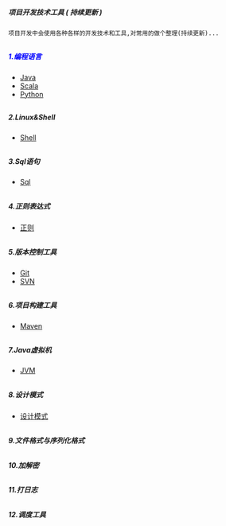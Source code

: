 ##### 项目开发技术工具 (  **持续更新** )
    项目开发中会使用各种各样的开发技术和工具,对常用的做个整理(持续更新)...

##
##### <font color="blue"> 1.编程语言 </font>
* [Java](src/main/scala/libin/program/_01_java)  
* [Scala](src/main/scala/libin/program/_02_scala)
* [Python](src/main/scala/libin/program/_03_python)

##
##### 2.Linux&Shell
* [Shell](src/main/scala/libin/program/_04_shell)

##
##### 3.Sql语句
* [Sql](src/main/scala/libin/program/_05_sql)

##
##### 4.正则表达式
* [正则](src/main/scala/libin/program/_06_regExp)

##
##### 5.版本控制工具
* [Git](src/main/scala/libin/program/_07_git)
* [SVN](src/main/scala/libin/program/_09_svn)

##
##### 6.项目构建工具
* [Maven](src/main/scala/libin/program/_08_maven)

##
##### 7.Java虚拟机
* [JVM](src/main/scala/libin/program/_10_jvm)

##
##### 8.设计模式
* [设计模式](src/main/scala/libin/program/_11_designPattern)

##
##### 9.文件格式与序列化格式

##
##### 10.加解密

##
##### 11.打日志

##
##### 12.调度工具
